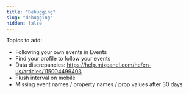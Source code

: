 ```yaml
---
title: "Debugging"
slug: "debugging"
hidden: false
---
```


Topics to add:

- Following your own events in Events
- Find your profile to follow your events
- Data discrepancies: https://help.mixpanel.com/hc/en-us/articles/115004499403
- Flush interval on mobile
- Missing event names / property names / prop values after 30 days
